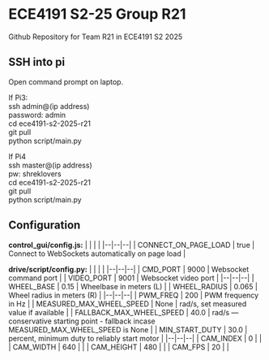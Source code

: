 # ECE4191 S2-25 Group R21
Github Repository for Team R21 in ECE4191 S2 2025

## SSH into pi
Open command prompt on laptop.

If Pi3:<br>
ssh admin@(ip address)<br>
password: admin<br>
cd ece4191-s2-2025-r21<br>
git pull<br>
python script/main.py<br>

If Pi4<br>
ssh master@(ip address)<br>
pw: shreklovers<br>
cd ece4191-s2-2025-r21<br>
git pull<br>
python script/main.py<br>


## Configuration
**control_gui/config.js:**
|  |  |  |
|--|--|--|
| CONNECT_ON_PAGE_LOAD | true | Connect to WebSockets automatically on page load |

**drive/script/config.py:**
|  |  |  |
|--|--|--|
| CMD_PORT | 9000 | Websocket command port |
| VIDEO_PORT | 9001 | Websocket video port |
|--|--|--|
| WHEEL_BASE | 0.15 | Wheelbase in meters (L) |
| WHEEL_RADIUS | 0.065 | Wheel radius in meters (R) |
|--|--|--|
| PWM_FREQ | 200 | PWM frequency in Hz |
| MEASURED_MAX_WHEEL_SPEED | None | rad/s, set measured value if available |
| FALLBACK_MAX_WHEEL_SPEED | 40.0 | rad/s — conservative starting point - fallback incase MEASURED_MAX_WHEEL_SPEED is None |
| MIN_START_DUTY | 30.0 | percent, minimum duty to reliably start motor |
|--|--|--|
| CAM_INDEX | 0 |  |
| CAM_WIDTH | 640 |  |
| CAM_HEIGHT | 480 |  |
| CAM_FPS | 20 |  |
